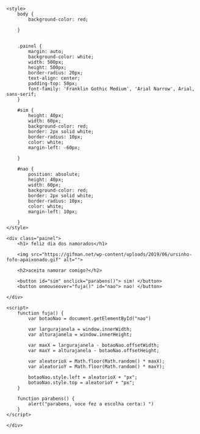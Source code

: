 <!DOCTYPE html>
<html lang="en">

<head>
    <meta charset="UTF-8">
    <meta name="viewport" content="width=device-width, initial-scale=1.0">
    <title>feliz dia dos namorados</title>

    <style>
        body {
            background-color: red;

        }


        .painel {
            margin: auto;
            background-color: white;
            width: 500px;
            height: 500px;
            border-radius: 20px;
            text-align: center;
            padding-top: 50px;
            font-family: 'Franklin Gothic Medium', 'Arial Narrow', Arial, sans-serif;
        }

        #sim {
            height: 40px;
            width: 60px;
            background-color: red;
            border: 2px solid white;
            border-radius: 10px;
            color: white;
            margin-left: -60px;

        }

        #nao {
            position: absolute;
            height: 40px;
            width: 60px;
            background-color: red;
            border: 2px solid white;
            border-radius: 10px;
            color: white;
            margin-left: 10px;

        }
    </style>

</head>

<body>


    <div class="painel">
        <h1> feliz dia dos namorados</h1>

        <img src="https://gifman.net/wp-content/uploads/2019/06/ursinho-fofo-apaixonado.gif" alt="">

        <h2>aceita namorar comigo?</h2>

        <button id="sim" onclick="parabens()"> sim! </button>
        <button onmouseover="fuja()" id="nao"> nao! </button>

    </div>

    <script>
        function fuja() {
            var botaoNao = document.getElementById("nao")

            var largurajanela = window.innerWidth;
            var alturajanela = window.innerHeight;

            var maxX = largurajanela - botaoNao.offsetWidth;
            var maxY = alturajanela - botaoNao.offsetHeight;

            var aleatorioX = Math.floor(Math.random() * maxX);
            var aleatorioY = Math.floor(Math.random() * maxY);

            botaoNao.style.left = aleatorioX + "px";
            botaoNao.style.top = aleatorioY + "px";
        }

        function parabens() {
            alert("parabens, voce fez a escolha certa:) ")
        }
    </script>

    </div>

</body>

</html>
